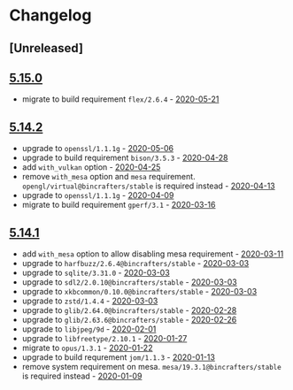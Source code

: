 # Changelog
## [Unreleased]
## [5.15.0](https://bintray.com/bincrafters/public-conan/qt%3Abincrafters/5.15.0%3Astable)
- migrate to build requirement `flex/2.6.4` - [2020-05-21](https://github.com/bincrafters/conan-qt/commit/750851425c3f4217365f5a9aaa9d856e6533fdfd#diff-2b1d42f71f22b7ea0412d7602dec166f)
## [5.14.2](https://bintray.com/bincrafters/public-conan/qt%3Abincrafters/5.14.2%3Astable)
- upgrade to `openssl/1.1.1g` - [2020-05-06](https://github.com/bincrafters/conan-qt/commit/44c706a3a061f8dabe52eead5ee4d54417b4e863)
- upgrade to build requirement `bison/3.5.3` - [2020-04-28](https://github.com/bincrafters/conan-qt/commit/924d23fa77f54c9751c2345f2f01e939dd3dc856)
- add `with_vulkan` option - [2020-04-25](https://github.com/bincrafters/conan-qt/commit/448470871b2d9523a47937eae66621f01f161a1e)
- remove `with_mesa` option and `mesa` requirement. `opengl/virtual@bincrafters/stable` is required instead - [2020-04-13](https://github.com/bincrafters/conan-qt/commit/36f7702b142244cd503e12891d8bc7ac5d37504e)
- upgrade to `openssl/1.1.1g` - [2020-04-09](https://github.com/bincrafters/conan-qt/commit/5c04b3aac2bed31c5422da93db06a07a92cb2844)
- migrate to build requirement `gperf/3.1` - [2020-03-16](https://github.com/bincrafters/conan-qt/commit/229f375d3c5676ab1616ea6ec5ddd75ae8679a6f)
## [5.14.1](https://bintray.com/bincrafters/public-conan/qt%3Abincrafters/5.14.1%3Astable)
- add `with_mesa` option to allow disabling mesa requirement - [2020-03-11](https://github.com/bincrafters/conan-qt/commit/7c2f5bf147a609fb3ecd40549b3de30c21e63d41)
- upgrade to `harfbuzz/2.6.4@bincrafters/stable` - [2020-03-03](https://github.com/bincrafters/conan-qt/commit/39492329fb95ac2e2e1b9a9b37cfc5f74ef4f81c)
- upgrade to `sqlite/3.31.0` - [2020-03-03](https://github.com/bincrafters/conan-qt/commit/39492329fb95ac2e2e1b9a9b37cfc5f74ef4f81c)
- upgrade to `sdl2/2.0.10@bincrafters/stable` - [2020-03-03](https://github.com/bincrafters/conan-qt/commit/39492329fb95ac2e2e1b9a9b37cfc5f74ef4f81c)
- upgrade to `xkbcommon/0.10.0@bincrafters/stable` - [2020-03-03](https://github.com/bincrafters/conan-qt/commit/39492329fb95ac2e2e1b9a9b37cfc5f74ef4f81c)
- upgrade to `zstd/1.4.4` - [2020-03-03](https://github.com/bincrafters/conan-qt/commit/39492329fb95ac2e2e1b9a9b37cfc5f74ef4f81c)
- upgrade to `glib/2.64.0@bincrafters/stable` - [2020-02-28](https://github.com/bincrafters/conan-qt/commit/2a4167dc1a0a008f3570c7b3ff7c48ca5c6bf30f)
- upgrade to `glib/2.63.6@bincrafters/stable` - [2020-02-26](https://github.com/bincrafters/conan-qt/commit/10c0e0622dac3b5312670c236e6bc54ac682579e)
- upgrade to `libjpeg/9d` - [2020-02-01](https://github.com/bincrafters/conan-qt/commit/a5585a998f863d57a5601b2ab620ba9f8ef06641)
- upgrade to `libfreetype/2.10.1` - [2020-01-27](https://github.com/bincrafters/conan-qt/commit/25b2d262bfbe26a6df45d6edf60e29ab180f59d8)
- migrate to `opus/1.3.1` - [2020-01-22](https://github.com/bincrafters/conan-qt/commit/adff8c0c6e595102561c472f62b4d14f3a99bffc)
- upgrade to build requrement `jom/1.1.3` - [2020-01-13](https://github.com/bincrafters/conan-qt/commit/84168c7db987bdd9b3deeb497f2605bf146d4b65)
- remove system requirement on mesa. `mesa/19.3.1@bincrafters/stable` is required instead - [2020-01-09](https://github.com/bincrafters/conan-qt/commit/c6d8131be32e2b5fd10b509ea6ff574ed89f4b93)